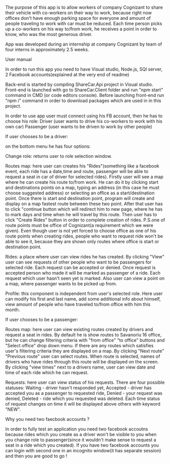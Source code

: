 The purpose of this app is to allow workers of company Cognizant to share their vehicle with co-workers on their way to work,
because right now offices don't have enough parking space for everyone and amount of people traveling to work with car must be reduced.
Each time person picks up a co-workers on his way to/from work, he receives a point in order to know, who was the most generous driver.

App was developed during an internship at company Cognizant by team of four interns in approximately 2.5 weeks.

User manual

In order to run this app you need to have Visual studio, Node.js, SQl server, 2 Facebook accounts(explained at the very end of readme)

Back-end is started by compiling ShareCar.Api project in Visual studio.
Front-end is launched with go to ShareCar.Client folder and run "npm start" command in CMD (or code editors console). Before launching front-end run 
"npm i" command in order to download packages which are used in in this project.

In order to use app user must connect using his FB account, then he has to choose his role:
Driver (user wants to drive his co-workers to work with his own car)
Passenger (user wants to be driven to work by other people)

If user chooses to be a driver:

on the bottom menu he has four options:

Change role: returns user to role selection window.

Routes map: here user can creates his "Rides"(something like a facebook event, each ride has a date,time and route, passenger will be able to request
 a seat in car of driver for selected rides). Firstly user will see a map where he can create his route to/from work. He can do it by clicking start
 and destinations points  on a map, typing an address (in this case he must choose suggested address) or selecting an office as a start/destination point. 
 Once there is start and destination point, program will create and display on a map fastest route between these two point. After that user has to click 
 "continue button which will redirect him to new page, where he has to mark days and time when he will travel by this route. Then user has to click 
 "Create Rides" button in order to complete creation of rides.
 P.S.one of route points must be office of Cognizant(a requirement which we were given). Even though user is not yet forced to choose office as one of his 
 route points when creating rides, people who want to request ride won't be able to see it, because they are shown only routes where office is start or 
 destination point.

 Rides: a place where user can view rides he has created. By clicking "View" user can see requests of other people who want to be passengers for selected ride.
 Each request can be accepted or denied. Once request is accepted person who made it will be marked as passenger of a ride. Each request which user hasn't 
 seen yet is marked. Also user can view a point on a map, where passenger wants to be picked up from.
 
 Profile: this component is independent from user's selected role. Here user can modify his first and last name, add some additional info about himself,
 view amount of people who have traveled to/from office with him this month.
 
 If user chooses to be a passenger:
 
 Routes map: here user can view existing routes created by drivers and request a seat in rides. By default he is show routes to Savanoriu 16 office, but he can change filtering criteria
 with "from office" "to office" buttons and "Select office" drop down menu. If there are any routes which satisfies user's filtering criteria they are
 displayed on a map. By clicking "Next route" "Previous route" user can select routes. When route is selected, names of drivers who have rides through 
 this route will be displayed on the screen. By clicking "view times" next to a drivers name, user can view date and time of each ride which he can request.
 
 Requests: here user can view status of his requests. There are four possible statuses: Waiting - driver hasn't responded yet, Accepted - driver has accepted you 
 as a passenger to requested ride, Denied - your request was denied, Deleted - ride which you requested was deleted. Each time status of request changes on time it 
 will be displayed above others with keyword "NEW".
 
 Why you need two faecbook accounts ? 
 
In order to fully test an application you need two facebook accoutns because rides which you create as a driver won't be visible to you when you change role to passenger(since
it wouldn't make sense to request a seat in a ride which you created).
If you have two facebook accounts you can login with second one in an incognito window(it has separate session) and then you are good to go !